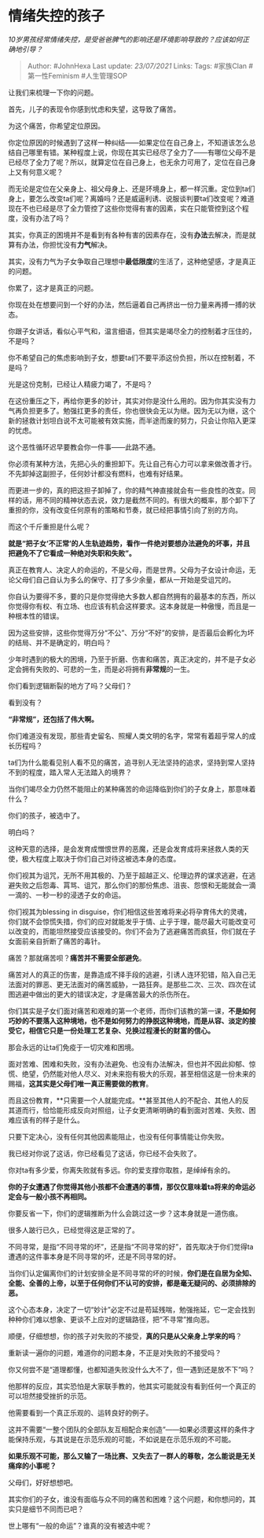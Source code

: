 # 情绪失控的孩子
*10岁男孩经常情绪失控，是受爸爸脾气的影响还是环境影响导致的？应该如何正确地引导？*

> Author: #JohnHexa
Last update: *23/07/2021* 
Links: 
Tags:  #家族Clan #第一性Feminism #人生管理SOP  




让我们来梳理一下你的问题。

首先，儿子的表现令你感到忧虑和失望，这导致了痛苦。

为这个痛苦，你希望定位原因。

你定位原因的时候遇到了这样一种纠结——如果定位在自己身上，不知道该怎么总结自己哪里有错。某种程度上说，你现在其实已经尽了全力了——有哪位父母不是已经尽了全力了呢？所以，就算定位在自己身上，也无余力可用了，定位在自己身上又有何意义呢？

而无论是定位在父亲身上、祖父母身上、还是环境身上，都一样沉重。定位到ta们身上，要怎么改变ta们呢？离婚吗？还是威逼利诱、说服谈判要ta们改变呢？难道现在不也已经是尽了全力管控了这些你觉得有害的因素，实在只能管控到这个程度，没有办法了吗？

其实，你真正的困境并不是看到有各种有害的因素存在，没有**办法**去解决，而是就算有办法，你担忧没有**力气**解决。

其实，没有力气为子女争取自己理想中**最低限度**的生活了，这种绝望感，才是真正的问题。

你累了，这才是真正的问题。

你现在处在想要问到一个好的办法，然后逼着自己再挤出一份力量来再搏一搏的状态。

你跟子女讲话，看似心平气和，温言细语，但其实是竭尽全力的控制着才压住的，不是吗？

你不希望自己的焦虑影响到子女，想要ta们不要平添这份负担，所以在控制着，不是吗？

光是这份克制，已经让人精疲力竭了，不是吗？

在这份重压之下，再给你更多的妙计，其实对你是没什么用的。因为你其实没有力气再负担更多了。勉强扛更多的责任，你也很快会无以为继。因为无以为继，这个新的拯救计划坦白说不太可能被有效实施，而半途而废的努力，只会让你陷入更深的忧虑。

这个恶性循环迟早要教会你一件事——此路不通。

你必须有某种方法，先把心头的重担卸下。先让自己有心力可以拿来做改善才行。不先卸掉这副担子，任何妙计都没有燃料，也难有好结果。

而更进一步的，真的把这担子卸掉了，你的精气神直接就会有一些良性的改变。同样的话，用不同的精神状态去说，效力是截然不同的。有很大的概率，那个卸下了重担的你，没有改变任何原有的策略和节奏，就已经把事情引向了别的方向。

而这个千斤重担是什么呢？

**就是“把子女‘不正常’的人生轨迹趋势，看作一件绝对要想办法避免的坏事，并且把避免不了它看成一种绝对失职和失败”。**

真正在教育人、决定人的命运的，不是父母，而是世界。父母为子女设计命运，无论父母们自己自认为多么的保守、打了多少余量，都从一开始是受诅咒的。

你自认为要得不多，要的只是你觉得绝大多数人都自然拥有的最基本的东西，所以你觉得你有权、有立场、也应该有机会这样要求。这本身就是一种傲慢，而且是一种根本性的错误。

因为这些安排，这些你觉得万分“不公”、万分“不好”的安排，是否最后会孵化为坏的结局、并不是确定的，明白吗？

少年时遇到的极大的困境，乃至于折磨、伤害和痛苦，真正决定的，并不是子女必定会拥有失败的、可悲的一生，而是必将拥有**非常规**的一生。

你们看到逻辑断裂的地方了吗？父母们？

看到没有？

**“非常规”，还包括了伟大啊。**

你们难道没有发现，那些青史留名、照耀人类文明的名字，常常有着超乎常人的成长历程吗？

ta们为什么能看见别人看不见的痛苦，追寻别人无法坚持的追求，坚持到常人坚持不到的程度，踏入常人无法踏入的境界？

当你们竭尽全力仍然不能阻止的某种痛苦的命运降临到你们的子女身上，那意味着什么？

你们的孩子，被选中了。

明白吗？

这种天意的选择，是会发育成憎恨世界的恶魔，还是会发育成将来拯救人类的天使，极大程度上取决于你们自己对待这被选本身的态度。

你们视其为诅咒，无所不用其极的、乃至于超越正义、伦理边界的谋求逃避，在逃避失败之后怨毒、罥骂、诅咒，那么你们的那份焦虑、沮丧、怨恨和无能就会一滴一滴的、一秒一秒的浸透子女的命运。

你们视其为blessing in disguise，你们相信这些苦难将来必将孕育伟大的灵魂，你们就不会惊慌失措，你们的应对就能发乎于情、止乎于理，能尽最大可能改变可以改变的，而能坦然接受应该接受的。你们不会为了逃避痛苦而疯狂，你们就在子女面前亲自折断了痛苦的毒针。

痛苦？那就痛苦呗？**痛苦并不需要全部避免**。

痛苦对人的真正的伤害，是靠造成不择手段的逃避，引诱人连环犯错，陷入自己无法面对的罪恶、更无法面对的痛苦威胁，一路狂奔。是那些二次、三次、四次在试图逃避中做出的更大的错误决定，才是痛苦最大的杀伤所在。

你们其实是子女们面对痛苦和艰难的第一个老师，而你们该教的第一课，**不是如何巧妙的不要落入这种境地，也不是如何努力的挣脱这种境地，而是从容、淡定的接受它，相信它只是一份处理工艺复杂、兑换过程漫长的财富的信心。**

那会永远的让ta们免疫于一切灾难和困境。

面对苦难、困难和失败，没有办法避免、也没有办法解决，但也并不因此抑郁、惊慌、绝望，仍然能对他人尽义、对未来抱有极大的乐观，甚至相信这是一份未来的赐福，**这其实是父母们唯一真正需要做的教育**。

而且这份教育，**只需要一个人就能完成。**甚至其他人的不配合、其他人的反其道而行，恰恰能形成反向对照组，让子女更清晰明确的看到面对苦难、失败、困难应该有的样子是什么。

只要下定决心，没有任何其他因素能阻止，也没有任何事情能让你失败。

我已经对你说了这话，你已经看见了这话，你已经不会失败了。

你对ta有多少爱，你离失败就有多远。你的爱支撑你取胜，是绰绰有余的。

  


**你的子女遭遇了你觉得其他小孩都不会遭遇的事情，那仅仅意味着ta将来的命运必定会与一般小孩不再相同。**

你要反省一下，你们的逻辑推断为什么会跳过这一步？这本身就是一道伤痕。

很多人跛行已久，已经觉得这是正常的了。

  


不同寻常，是指“不同寻常的坏”，还是指“不同寻常的好”，首先取决于你们觉得ta遭遇的这件事本身是不同寻常的坏，还是不同寻常的好。

当你们认定偏离你们的计划安排全是不同寻常的坏的时候，**你们是在自居为全知、全能、全善的上帝，以至于任何你们不认可的安排，都是毫无疑问的、必须排除的恶。**

这个心态本身，决定了一切“妙计”必定不过是苟延残喘，勉强拖延，它一定会找到种种你们难以想象、更谈不上应对的逻辑路径，把“不寻常”推向恶。

顺便，仔细想想，你的孩子对失败的不接受，**真的只是从父亲身上学来的吗**？

重新读一遍你的问题，难道你的问题本身，不正是对失败的不接受吗？

你又何尝不是“道理都懂，也都知道失败没什么大不了，但一遇到还是放不下”吗？

他那样的反应，其实恐怕是大家联手教的，他其实可能就没有看到任何一个真正的可以坦然接受挫折的示范。

他需要看到一个真正乐观的、运转良好的例子。

这并不需要“一整个团队的全部队友互相配合来创造”——如果必须要这样的条件才能保持乐观，与其说是在示范乐观的可能，不如说是在示范乐观的不可能。

**如果乐观不可能，那么又输了一场比赛、又失去了一群人的尊敬，怎么能说是无关痛痒的小事呢？**

父母们，好好想想吧。

其实你们的子女，谁没有面临与众不同的痛苦和困难？这个问题，和你想问的，其实只是细节不同而已吧？

世上哪有“一般的命运”？谁真的没有被选中呢？



